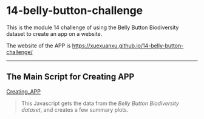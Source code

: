 # 14-belly-button-challenge

This is the module 14 challenge of using the Belly Button Biodiversity dataset to create an app on a website.

The website of the APP is https://xuexuanxu.github.io/14-belly-button-challenge/

---
## The Main Script for Creating APP
[Creating_APP](https://github.com/XueXuanXu/14-belly-button-challenge/blob/main/static/js/app.js)
>This Javascript gets the data from the *Belly Button Biodiversity dataset*, and creates a few summary plots.

